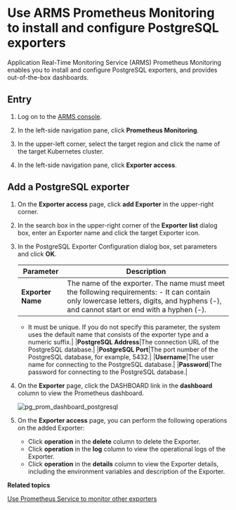 # Use ARMS Prometheus Monitoring to install and configure PostgreSQL exporters

Application Real-Time Monitoring Service \(ARMS\) Prometheus Monitoring enables you to install and configure PostgreSQL exporters, and provides out-of-the-box dashboards.

## Entry

1.  Log on to the [ARMS console](https://arms-ap-southeast-1.console.aliyun.com/#/home).

2.  In the left-side navigation pane, click **Prometheus Monitoring**.

3.  In the upper-left corner, select the target region and click the name of the target Kubernetes cluster.

4.  In the left-side navigation pane, click **Exporter access**.


## Add a PostgreSQL exporter

1.  On the **Exporter access** page, click **add Exporter** in the upper-right corner.

2.  In the search box in the upper-right corner of the **Exporter list** dialog box, enter an Exporter name and click the target Exporter icon.

3.  In the PostgreSQL Exporter Configuration dialog box, set parameters and click **OK**.

    |Parameter|Description|
    |---------|-----------|
    |**Exporter Name**|The name of the exporter. The name must meet the following requirements:    -   It can contain only lowercase letters, digits, and hyphens \(-\), and cannot start or end with a hyphen \(-\).
    -   It must be unique.
If you do not specify this parameter, the system uses the default name that consists of the exporter type and a numeric suffix.|
    |**PostgreSQL Address**|The connection URL of the PostgreSQL database.|
    |**PostgreSQL Port**|The port number of the PostgreSQL database, for example, 5432.|
    |**Username**|The user name for connecting to the PostgreSQL database.|
    |**Password**|The password for connecting to the PostgreSQL database.|

4.  On the **Exporter** page, click the DASHBOARD link in the **dashboard** column to view the Prometheus dashboard.

    ![pg_prom_dashboard_postgresql](https://static-aliyun-doc.oss-accelerate.aliyuncs.com/assets/img/en-US/7266468061/p97641.png)

5.  On the **Exporter access** page, you can perform the following operations on the added Exporter:

    -   Click **operation** in the **delete** column to delete the Exporter.
    -   Click **operation** in the **log** column to view the operational logs of the Exporter.
    -   Click **operation** in the **details** column to view the Exporter details, including the environment variables and description of the Exporter.

**Related topics**  


[Use Prometheus Service to monitor other exporters]()

